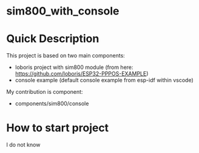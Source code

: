 # sim800_with_console

# Quick Description
 This project is based on two main components:
  - loboris project with sim800 module (from here: https://github.com/loboris/ESP32-PPPOS-EXAMPLE)
  - console example (default console example from esp-idf within vscode)
 
 My contribution is component:
  - components/sim800/console

# How to start project
 I do not know
